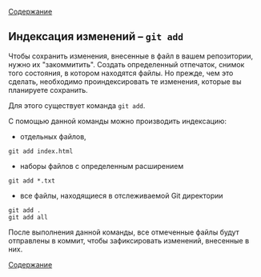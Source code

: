 [Содержание](./readme.md)

## Индексация изменений – `git add`

Чтобы сохранить изменения, внесенные в файл в вашем репозитории, нужно их "закоммитить". Создать определенный отпечаток, снимок того состояния, в котором находятся файлы. Но прежде, чем это сделать, необходимо проиндексировать те изменения, которые вы планируете сохранить.

Для этого существует команда `git add`.

С помощью данной команды можно производить индексацию:

+ отдельных файлов,

```
git add index.html
```

+ наборы файлов с определенным расширением

```
git add *.txt
```

+ все файлы, находящиеся в отслеживаемой Git директории

```bash-
git add .
git add all
```

После выполнения данной команды, все отмеченные файлы будут отправлены в коммит, чтобы зафиксировать изменений, внесенные в них.

[Содержание](./readme.md)